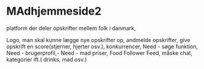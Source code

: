 # MAdhjemmeside2





platform der deler opskrifter mellem folk i danmark, 

Logo,
man skal kunne lægge nye opskrifter op, 
andmelde opskrifter,
give opskrift en score(stjerner, hjerter osv.),
konkurrencer,
Need - søge funktion,
Need - brugerprofil,-
Need - mad priser,
Food Follower Feed,
måske chat,
kategorier ift.( drinks, mad osv.)
